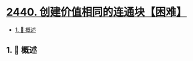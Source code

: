 # [2440. 创建价值相同的连通块【困难】](https://github.com/Tdahuyou/TNotes.leetcode/tree/main/notes/2440.%20%E5%88%9B%E5%BB%BA%E4%BB%B7%E5%80%BC%E7%9B%B8%E5%90%8C%E7%9A%84%E8%BF%9E%E9%80%9A%E5%9D%97%E3%80%90%E5%9B%B0%E9%9A%BE%E3%80%91)

<!-- region:toc -->

- [1. 📝 概述](#1--概述)

<!-- endregion:toc -->

## 1. 📝 概述
